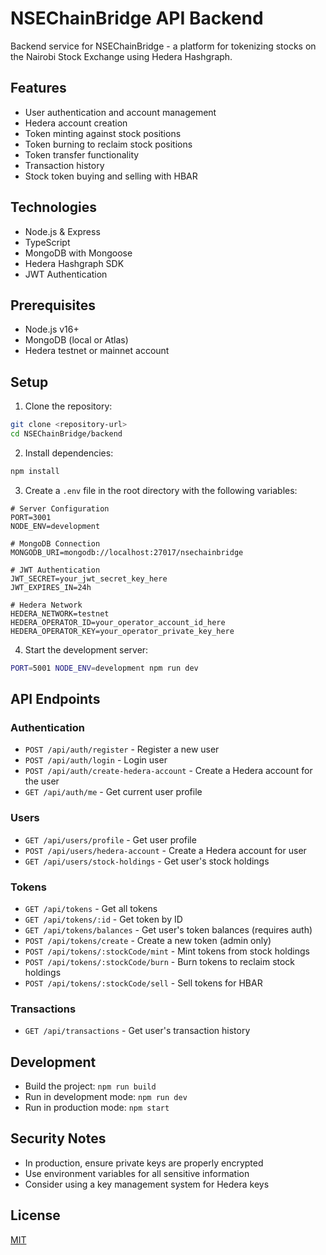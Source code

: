 # NSEChainBridge API Backend

Backend service for NSEChainBridge - a platform for tokenizing stocks on the Nairobi Stock Exchange using Hedera Hashgraph.

## Features

- User authentication and account management
- Hedera account creation
- Token minting against stock positions
- Token burning to reclaim stock positions
- Token transfer functionality
- Transaction history
- Stock token buying and selling with HBAR

## Technologies

- Node.js & Express
- TypeScript
- MongoDB with Mongoose
- Hedera Hashgraph SDK
- JWT Authentication

## Prerequisites

- Node.js v16+
- MongoDB (local or Atlas)
- Hedera testnet or mainnet account

## Setup

1. Clone the repository:

```bash
git clone <repository-url>
cd NSEChainBridge/backend
```

2. Install dependencies:

```bash
npm install
```

3. Create a `.env` file in the root directory with the following variables:

```
# Server Configuration
PORT=3001
NODE_ENV=development

# MongoDB Connection
MONGODB_URI=mongodb://localhost:27017/nsechainbridge

# JWT Authentication
JWT_SECRET=your_jwt_secret_key_here
JWT_EXPIRES_IN=24h

# Hedera Network
HEDERA_NETWORK=testnet
HEDERA_OPERATOR_ID=your_operator_account_id_here
HEDERA_OPERATOR_KEY=your_operator_private_key_here
```

4. Start the development server:

```bash
PORT=5001 NODE_ENV=development npm run dev
```

## API Endpoints

### Authentication

- `POST /api/auth/register` - Register a new user
- `POST /api/auth/login` - Login user
- `POST /api/auth/create-hedera-account` - Create a Hedera account for the user
- `GET /api/auth/me` - Get current user profile

### Users

- `GET /api/users/profile` - Get user profile
- `POST /api/users/hedera-account` - Create a Hedera account for user
- `GET /api/users/stock-holdings` - Get user's stock holdings

### Tokens

- `GET /api/tokens` - Get all tokens
- `GET /api/tokens/:id` - Get token by ID
- `GET /api/tokens/balances` - Get user's token balances (requires auth)
- `POST /api/tokens/create` - Create a new token (admin only)
- `POST /api/tokens/:stockCode/mint` - Mint tokens from stock holdings
- `POST /api/tokens/:stockCode/burn` - Burn tokens to reclaim stock holdings
- `POST /api/tokens/:stockCode/sell` - Sell tokens for HBAR

### Transactions

- `GET /api/transactions` - Get user's transaction history

## Development

- Build the project: `npm run build`
- Run in development mode: `npm run dev`
- Run in production mode: `npm start`

## Security Notes

- In production, ensure private keys are properly encrypted
- Use environment variables for all sensitive information
- Consider using a key management system for Hedera keys

## License

[MIT](LICENSE)
